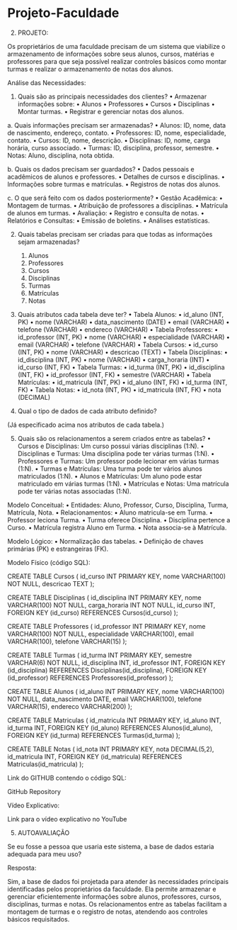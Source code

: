 # Projeto-Faculdade

2. PROJETO:

Os proprietários de uma faculdade precisam de um sistema que viabilize o armazenamento de informações sobre seus alunos, cursos, matérias e professores para que seja possível realizar controles básicos como montar turmas e realizar o armazenamento de notas dos alunos.

Análise das Necessidades:

1. Quais são as principais necessidades dos clientes?
	•	Armazenar informações sobre:
	•	Alunos
	•	Professores
	•	Cursos
	•	Disciplinas
	•	Montar turmas.
	•	Registrar e gerenciar notas dos alunos.

a. Quais informações precisam ser armazenadas?
	•	Alunos: ID, nome, data de nascimento, endereço, contato.
	•	Professores: ID, nome, especialidade, contato.
	•	Cursos: ID, nome, descrição.
	•	Disciplinas: ID, nome, carga horária, curso associado.
	•	Turmas: ID, disciplina, professor, semestre.
	•	Notas: Aluno, disciplina, nota obtida.

b. Quais os dados precisam ser guardados?
	•	Dados pessoais e acadêmicos de alunos e professores.
	•	Detalhes de cursos e disciplinas.
	•	Informações sobre turmas e matrículas.
	•	Registros de notas dos alunos.

c. O que será feito com os dados posteriormente?
	•	Gestão Acadêmica:
	•	Montagem de turmas.
	•	Atribuição de professores a disciplinas.
	•	Matrícula de alunos em turmas.
	•	Avaliação:
	•	Registro e consulta de notas.
	•	Relatórios e Consultas:
	•	Emissão de boletins.
	•	Análises estatísticas.

2. Quais tabelas precisam ser criadas para que todas as informações sejam armazenadas?
	1.	Alunos
	2.	Professores
	3.	Cursos
	4.	Disciplinas
	5.	Turmas
	6.	Matrículas
	7.	Notas

3. Quais atributos cada tabela deve ter?
	•	Tabela Alunos:
	•	id_aluno (INT, PK)
	•	nome (VARCHAR)
	•	data_nascimento (DATE)
	•	email (VARCHAR)
	•	telefone (VARCHAR)
	•	endereco (VARCHAR)
	•	Tabela Professores:
	•	id_professor (INT, PK)
	•	nome (VARCHAR)
	•	especialidade (VARCHAR)
	•	email (VARCHAR)
	•	telefone (VARCHAR)
	•	Tabela Cursos:
	•	id_curso (INT, PK)
	•	nome (VARCHAR)
	•	descricao (TEXT)
	•	Tabela Disciplinas:
	•	id_disciplina (INT, PK)
	•	nome (VARCHAR)
	•	carga_horaria (INT)
	•	id_curso (INT, FK)
	•	Tabela Turmas:
	•	id_turma (INT, PK)
	•	id_disciplina (INT, FK)
	•	id_professor (INT, FK)
	•	semestre (VARCHAR)
	•	Tabela Matrículas:
	•	id_matricula (INT, PK)
	•	id_aluno (INT, FK)
	•	id_turma (INT, FK)
	•	Tabela Notas:
	•	id_nota (INT, PK)
	•	id_matricula (INT, FK)
	•	nota (DECIMAL)

4. Qual o tipo de dados de cada atributo definido?

(Já especificado acima nos atributos de cada tabela.)

5. Quais são os relacionamentos a serem criados entre as tabelas?
	•	Cursos e Disciplinas: Um curso possui várias disciplinas (1:N).
	•	Disciplinas e Turmas: Uma disciplina pode ter várias turmas (1:N).
	•	Professores e Turmas: Um professor pode lecionar em várias turmas (1:N).
	•	Turmas e Matrículas: Uma turma pode ter vários alunos matriculados (1:N).
	•	Alunos e Matrículas: Um aluno pode estar matriculado em várias turmas (1:N).
	•	Matrículas e Notas: Uma matrícula pode ter várias notas associadas (1:N).

Modelo Conceitual:
	•	Entidades: Aluno, Professor, Curso, Disciplina, Turma, Matrícula, Nota.
	•	Relacionamentos:
	•	Aluno matricula-se em Turma.
	•	Professor leciona Turma.
	•	Turma oferece Disciplina.
	•	Disciplina pertence a Curso.
	•	Matrícula registra Aluno em Turma.
	•	Nota associa-se à Matrícula.

Modelo Lógico:
	•	Normalização das tabelas.
	•	Definição de chaves primárias (PK) e estrangeiras (FK).

Modelo Físico (código SQL):

CREATE TABLE Cursos (
    id_curso INT PRIMARY KEY,
    nome VARCHAR(100) NOT NULL,
    descricao TEXT
);

CREATE TABLE Disciplinas (
    id_disciplina INT PRIMARY KEY,
    nome VARCHAR(100) NOT NULL,
    carga_horaria INT NOT NULL,
    id_curso INT,
    FOREIGN KEY (id_curso) REFERENCES Cursos(id_curso)
);

CREATE TABLE Professores (
    id_professor INT PRIMARY KEY,
    nome VARCHAR(100) NOT NULL,
    especialidade VARCHAR(100),
    email VARCHAR(100),
    telefone VARCHAR(15)
);

CREATE TABLE Turmas (
    id_turma INT PRIMARY KEY,
    semestre VARCHAR(6) NOT NULL,
    id_disciplina INT,
    id_professor INT,
    FOREIGN KEY (id_disciplina) REFERENCES Disciplinas(id_disciplina),
    FOREIGN KEY (id_professor) REFERENCES Professores(id_professor)
);

CREATE TABLE Alunos (
    id_aluno INT PRIMARY KEY,
    nome VARCHAR(100) NOT NULL,
    data_nascimento DATE,
    email VARCHAR(100),
    telefone VARCHAR(15),
    endereco VARCHAR(200)
);

CREATE TABLE Matriculas (
    id_matricula INT PRIMARY KEY,
    id_aluno INT,
    id_turma INT,
    FOREIGN KEY (id_aluno) REFERENCES Alunos(id_aluno),
    FOREIGN KEY (id_turma) REFERENCES Turmas(id_turma)
);

CREATE TABLE Notas (
    id_nota INT PRIMARY KEY,
    nota DECIMAL(5,2),
    id_matricula INT,
    FOREIGN KEY (id_matricula) REFERENCES Matriculas(id_matricula)
);

Link do GITHUB contendo o código SQL:

GitHub Repository

Vídeo Explicativo:

Link para o vídeo explicativo no YouTube

5. AUTOAVALIAÇÃO

Se eu fosse a pessoa que usaria este sistema, a base de dados estaria adequada para meu uso?

Resposta:

Sim, a base de dados foi projetada para atender às necessidades principais identificadas pelos proprietários da faculdade. Ela permite armazenar e gerenciar eficientemente informações sobre alunos, professores, cursos, disciplinas, turmas e notas. Os relacionamentos entre as tabelas facilitam a montagem de turmas e o registro de notas, atendendo aos controles básicos requisitados.
